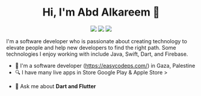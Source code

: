 
<h1 align="center">Hi, I'm Abd Alkareem 👋</h1>
<p align="center">
    <a href="https://www.linkedin.com/in/abd-alkareem-alhaddad-b46bb9232"><img src="https://img.shields.io/badge/linkedin-%230177B5?style=flat&logo=linkedin&logoColor=white"/></a>
    <a href="https://www.instagram.com/abdalkareem.gaza"><img src="https://img.shields.io/badge/instagram-%23E4415F?style=flat&logo=instagram&logoColor=white"/></a>
    <a href="https://wa.me/00970594809641"><img src="https://img.shields.io/badge/Whatsapp-%248c756?style=flat&logo=whatsapp&logoColor=white"/></a>  
</p>
      
  
  <img src="https://github.com/mohamedabusrea/mohamedabusrea/blob/master/profile-img.png" align="right" width="0"/>

I'm a software developer who is passionate about creating technology to elevate people and help new developers to find the right path. Some technologies I enjoy working with include Java, Swift, Dart, and Firebase.

- 🔭 I'm a software developer (https://easycodeps.com/) in Gaza, Palestine
- 🔍 I have many live apps in Store Google Play & Apple Store > 
<!--   - Wazaker App ([Android version](https://play.google.com/store/apps/details?id=com.wazakerdailyaya&gl=DE), [iOS version](https://apps.apple.com/app/apple-store/id1453500014)) -->
- 💬 Ask me about **Dart and Flutter**


<!--
**A-Alhaddad/A-Alhaddad** is a ✨ _special_ ✨ repository because its `README.md` (this file) appears on your GitHub profile.

Here are some ideas to get you started:

- 🔭 I’m currently working on ...
- 🌱 I’m currently learning ...
- 👯 I’m looking to collaborate on ...
- 🤔 I’m looking for help with ...
- 💬 Ask me about ...
- 📫 How to reach me: ...
- 😄 Pronouns: ...
- ⚡ Fun fact: ...
-->

